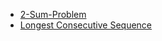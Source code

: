 <ul>
  <li> <a href="https://leetcode.com/problems/two-sum/submissions/848453097/"> 2-Sum-Problem</a>
  </li>
  
  <li> <a href="https://leetcode.com/problems/longest-consecutive-sequence/submissions/848592556/"> Longest Consecutive Sequence</a>
  </li>
  
</ul>
